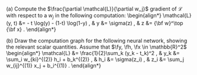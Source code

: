 <!-- Zhang CSC311, Handout 5 -->
(a) Compute the $\frac{\partial \mathcal{L}}{\partial w_j}$  gradient of $\mathcal{L}$ with respect to a $w_j$ in the following computation:
  \begin{align*} 
  \mathcal{L}(y, t) &= - t \log(y) - (1-t) \log(1-y) ,
    & y &= \sigma(z) ,
    &  z &= {\bf w}^\top {\bf x} .
  \end{align*}

(b) Draw the computation graph for the following neural network,
showing the relevant scalar quantities.
Assume that $\fy, \fh, \fx \in \mathbb{R}^2$
  \begin{align*}
  \mathcal{L} &= \frac{1}{2}\sum_k (y_k - t_k)^2 , 
    & y_k &= \sum_i w_{ki}^{(2)} h_i + b_k^{(2)} , 
    & h_i &= \sigma(z_i) ,
    & z_i &= \sum_j w_{ij}^{(1)} x_j + b_i^{(1)} .
  \end{align*}